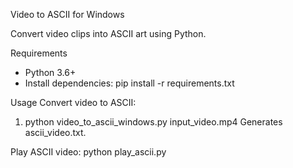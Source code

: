 Video to ASCII for Windows

Convert video clips into ASCII art using Python.

Requirements
- Python 3.6+
- Install dependencies: pip install -r requirements.txt

Usage
Convert video to ASCII:

1. python video_to_ascii_windows.py input_video.mp4
Generates ascii_video.txt.

Play ASCII video:
python play_ascii.py